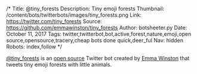 /*
Title: @tiny_forests
Description: Tiny emoji forests
Thumbnail: /content/bots/twitterbots/images/tiny_forests.png
Link: https://twitter.com/tiny_forests
Source: https://github.com/emmawinston/tiny_forests
Author: botsheeter.py
Date: October 11, 2017
Tags: twitter,twitterbot,bot,active,forest,nature,emoji,open source,opensource,tracery,cheap bots done quick,deer_ful
Nav: hidden
Robots: index,follow
*/

[@tiny_forests](https://twitter.com/tiny_forests) is an [open source](https://github.com/emmawinston/tiny_forests) Twitter bot created by [Emma Winston](https://twitter.com/deer_ful) that tweets tiny emoji forests with little animals.
